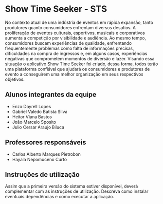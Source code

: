# Show Time Seeker - STS

No contexto atual de uma indústria de eventos em rápida expansão, tanto produtores quanto consumidores enfrentam diversos desafios. A proliferação de eventos culturais, esportivos, musicais e corporativos aumenta a competição por visibilidade e audiência. Ao mesmo tempo, consumidores buscam experiências de qualidade, enfrentando frequentemente problemas como falta de informações precisas, dificuldades na compra de ingressos e, em alguns casos, experiências negativas que comprometem momentos de diversão e lazer. Visando essa situação o aplicativo Show Time Seeker foi criado, dessa forma, todos terão uma plataforma confiável que ajudará os consumidores e produtores de evento a conseguirem uma melhor organização em seus respectivos objetivos.  

## Alunos integrantes da equipe

* Enzo Dayrell Lopes
* Gabriel Valedo Batista Silva
* Heitor Viana Bastos
* João Marcelo Sposito
* Julio Cersar Araujo Biluca

## Professores responsáveis

* Carlos Alberto Marques Pietrobon
* Hayala Nepomuceno Curto

## Instruções de utilização

Assim que a primeira versão do sistema estiver disponível, deverá complementar com as instruções de utilização. Descreva como instalar eventuais dependências e como executar a aplicação.
